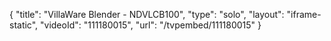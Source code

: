 {
    "title": "VillaWare Blender - NDVLCB100",
    "type": "solo",
    "layout": "iframe-static",
    "videoId": "111180015",
    "url": "\/tvpembed\/111180015"
}